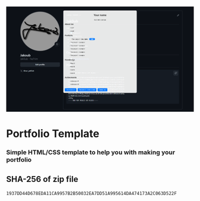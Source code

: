 ![Main image](https://github.com/Jak0ub/Jak0ub/blob/main/portfolio.png)
# Portfolio Template
### Simple HTML/CSS template to help you with making your portfolio
## SHA-256 of zip file
```SHA-256
1937DD44D678EDA11CA9957B2B50032EA7DD51A995614DA474173A2C063D522F
```


